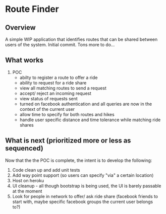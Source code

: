 Route Finder
==========

## Overview
A simple WIP application that identifies routes that can be shared between users of the system. Initial commit. Tons more to do...

## What works
1. POC
    * abilty to register a route to offer a ride
    * ability to request for a ride share
    * view all matching routes to send a request
    * accept/ reject an incoming request
    * view status of requests sent
    * turned on facebook authentication and all queries are now in the context of the current user
    * allow time to specify for both routes and hikes
    * handle user specific distance and time tolerance while matching ride shares

## What is next (prioritized more or less as sequenced)
Now that the the POC is complete, the intent is to develop the following:

1. Code clean up and add unit tests
2. Add  way point support (so users can specify "via" a certain location)
3. Host on heroku
4. UI cleanup - all though bootstrap is being used, the UI is barely passable at the moment
5. Look for people in network to offer/ ask ride share (facebook friends to start with, maybe specific facebook groups the current user belongs to?)
